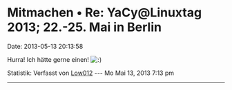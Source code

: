 Mitmachen • Re: YaCy\@Linuxtag 2013; 22.-25. Mai in Berlin
==========================================================

Date: 2013-05-13 20:13:58

Hurra! Ich hätte gerne einen!
![:)](http://forum.yacy-websuche.de/images/smilies/icon_e_smile.gif "Smile")

Statistik: Verfasst von
[Low012](http://forum.yacy-websuche.de/memberlist.php?mode=viewprofile&u=62)
--- Mo Mai 13, 2013 7:13 pm

------------------------------------------------------------------------
